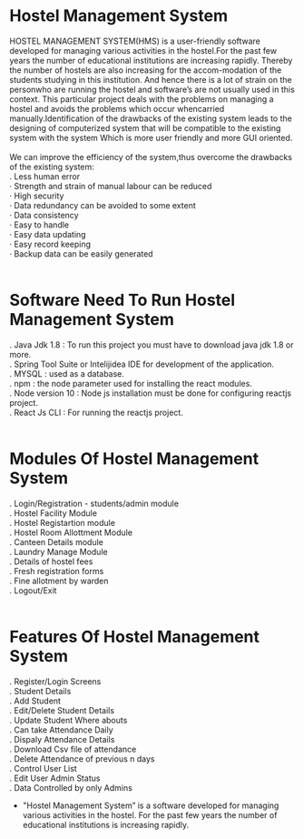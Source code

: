 # Hostel Management System
 
HOSTEL MANAGEMENT SYSTEM(HMS) is a user-friendly software developed for managing various activities in the hostel.For the past few years the number of educational institutions are increasing rapidly.
Thereby the number of hostels are also increasing for the accom-modation of the students studying in this institution. And hence there is a lot of strain on the personwho are running the hostel and software’s are not usually used in this context.
This particular  project deals with the problems on managing a hostel and avoids the problems which occur whencarried manually.Identification of the drawbacks of the existing system leads to the designing of computerized system that will be compatible to the existing system with the system 
Which is more user friendly and more GUI oriented. <br><br>
We can improve the efficiency of the system,thus overcome the drawbacks of the existing system: <br>
. Less human error <br>
· Strength and strain of manual labour can be reduced <br>
· High security <br>
· Data redundancy can be avoided to some extent <br>
· Data consistency <br>
· Easy to handle <br>
· Easy data updating <br>
· Easy record keeping <br>
· Backup data can be easily generated <br><br>

# Software Need To Run Hostel Management System

. Java Jdk 1.8 : To run this project you must have to download java jdk 1.8 or more.<br>
. Spring Tool Suite or Intelijidea IDE for development of the application.<br>
. MYSQL : used as a database.<br>
. npm : the node parameter used for installing the react modules.<br>
. Node version 10 : Node js installation must be done for configuring reactjs project.<br>
. React Js CLI : For running the reactjs project.<br><br>

# Modules Of Hostel Management System

. Login/Registration - students/admin module<br>
. Hostel Facility Module<br>
. Hostel Registartion module<br>
. Hostel Room Allottment Module<br>
. Canteen Details module<br>
. Laundry Manage Module<br>
. Details of hostel fees <br>
. Fresh registration forms<br>
. Fine allotment by warden<br>
. Logout/Exit<br><br>

# Features Of Hostel Management System

. Register/Login Screens<br>
. Student Details<br>
. Add Student<br>
. Edit/Delete Student Details<br>
. Update Student Where abouts<br>
. Can take Attendance Daily<br>
. Dispaly Attendance Details<br>
. Download Csv file of attendance<br>
. Delete Attendance of previous n days<br>
. Control User List<br>
. Edit User Admin Status<br>
. Data Controlled by only Admins<br>

- "Hostel Management System” is a software developed for managing various activities in the hostel. For the past few years the number of educational institutions is increasing rapidly. 
